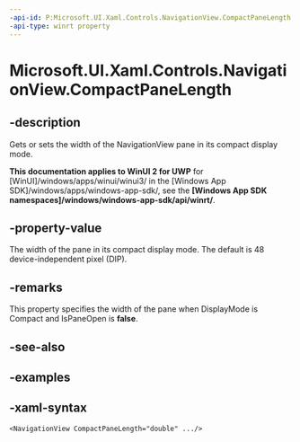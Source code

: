 ```yaml
---
-api-id: P:Microsoft.UI.Xaml.Controls.NavigationView.CompactPaneLength
-api-type: winrt property
---
```

<!-- Property syntax.
public double CompactPaneLength { get;  set; }
-->

# Microsoft.UI.Xaml.Controls.NavigationView.CompactPaneLength


## -description

Gets or sets the width of the NavigationView pane in its compact display mode.


**This documentation applies to WinUI 2 for UWP** for [WinUI]/windows/apps/winui/winui3/ in the [Windows App SDK]/windows/apps/windows-app-sdk/, see the **[Windows App SDK namespaces]/windows/windows-app-sdk/api/winrt/**.

## -property-value

The width of the pane in its compact display mode. The default is 48 device-independent pixel (DIP).


## -remarks

This property specifies the width of the pane when DisplayMode is Compact and IsPaneOpen is **false**.


## -see-also


## -examples


## -xaml-syntax

```xaml
<NavigationView CompactPaneLength="double" .../>
```


